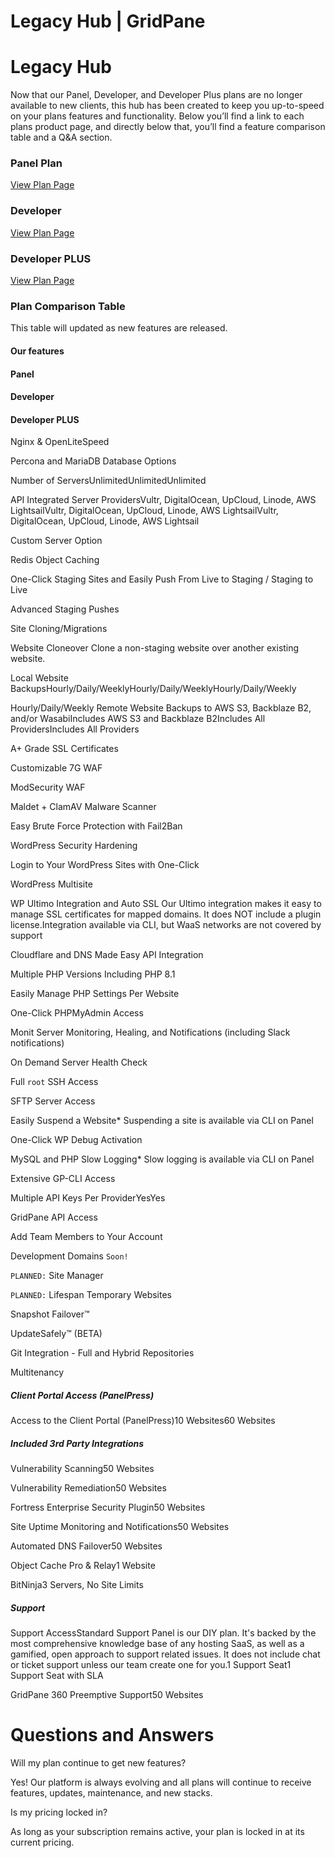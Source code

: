 # Legacy Hub | GridPane

# Legacy Hub

 

Now that our Panel, Developer, and Developer Plus plans are no longer available to new clients, this hub has been created to keep you up-to-speed on your plans features and functionality. Below you’ll find a link to each plans product page, and directly below that, you’ll find a feature comparison table and a Q&A section.

 

 

 

### Panel Plan

 

[View Plan Page](https://gridpane.com/plans/panel/)

 

### Developer

 

[View Plan Page](https://gridpane.com/plans/developer/)

 

### Developer PLUS

 

[View Plan Page](https://gridpane.com/plans/developer-plus/)

### Plan Comparison Table

 

This table will updated as new features are released.

 

#### Our features

#### Panel

#### Developer

#### Developer PLUS

Nginx & OpenLiteSpeed

Percona and MariaDB Database Options

Number of ServersUnlimitedUnlimitedUnlimited

API Integrated Server ProvidersVultr, DigitalOcean, UpCloud, Linode, AWS LightsailVultr, DigitalOcean, UpCloud, Linode, AWS LightsailVultr, DigitalOcean, UpCloud, Linode, AWS Lightsail

Custom Server Option

Redis Object Caching

One-Click Staging Sites and Easily Push From Live to Staging / Staging to Live

Advanced Staging Pushes

Site Cloning/Migrations

Website Cloneover 
Clone a non-staging website over another existing website.

Local Website BackupsHourly/Daily/WeeklyHourly/Daily/WeeklyHourly/Daily/Weekly

Hourly/Daily/Weekly Remote Website Backups to AWS S3, Backblaze B2, and/or WasabiIncludes AWS S3 and Backblaze B2Includes All ProvidersIncludes All Providers

A+ Grade SSL Certificates

Customizable 7G WAF

ModSecurity WAF

Maldet + ClamAV Malware Scanner

Easy Brute Force Protection with Fail2Ban

WordPress Security Hardening

Login to Your WordPress Sites with One-Click

WordPress Multisite

WP Ultimo Integration and Auto SSL 
Our Ultimo integration makes it easy to manage SSL certificates for mapped domains. It does NOT include a plugin license.Integration available via CLI, but WaaS networks are not covered by support

Cloudflare and DNS Made Easy API Integration

Multiple PHP Versions Including PHP 8.1

Easily Manage PHP Settings Per Website

One-Click PHPMyAdmin Access

Monit Server Monitoring, Healing, and Notifications (including Slack notifications)

On Demand Server Health Check

Full `root` SSH Access

SFTP Server Access

Easily Suspend a Website* 
Suspending a site is available via CLI on Panel

One-Click WP Debug Activation

MySQL and PHP Slow Logging* 
Slow logging is available via CLI on Panel

Extensive GP-CLI Access

Multiple API Keys Per ProviderYesYes

GridPane API Access

Add Team Members to Your Account

Development Domains `Soon!`

`PLANNED:` Site Manager

`PLANNED:` Lifespan Temporary Websites

Snapshot Failover™

UpdateSafely™ (BETA)

Git Integration - Full and Hybrid Repositories

Multitenancy

##### Client Portal Access (PanelPress)

Access to the Client Portal (PanelPress)10 Websites60 Websites

##### Included 3rd Party Integrations

Vulnerability Scanning50 Websites

Vulnerability Remediation50 Websites

Fortress Enterprise Security Plugin50 Websites

Site Uptime Monitoring and Notifications50 Websites

Automated DNS Failover50 Websites

Object Cache Pro & Relay1 Website

BitNinja3 Servers, No Site Limits

##### Support

Support AccessStandard Support 
Panel is our DIY plan. It's backed by the most comprehensive knowledge base of any hosting SaaS, as well as a gamified, open approach to support related issues. It does not include chat or ticket support unless our team create one for you.1 Support Seat1 Support Seat with SLA

GridPane 360 Preemptive Support50 Websites

 

# Questions and Answers

 

Will my plan continue to get new features?

Yes! Our platform is always evolving and all plans will continue to receive features, updates, maintenance, and new stacks.

Is my pricing locked in?

As long as your subscription remains active, your plan is locked in at its current pricing.

